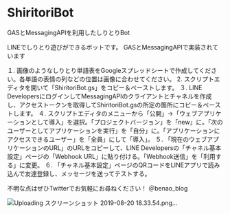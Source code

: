# ShiritoriBot
GASとMessagingAPIを利用したしりとりBot

LINEでしりとり遊びができるボットです。 GASとMessagingAPIで実装されています

１. 画像のようなしりとり単語表をGoogleスプレッドシートで作成してください。各単語の表情の列などの位置は画像に合わせてください。 2. スクリプトエディタを開いて「ShiritoriBot.gs」をコピー＆ペーストします。 ３. LINE DevelopersにログインしてMessagingAPIのクライアントとチャネルを作成し、アクセストークンを取得してShiritoriBot.gsの所定の箇所にコピー＆ペーストします。 ４. スクリプトエディタのメニューから「公開」→「ウェブアプリケーションとして導入」を選択。「プロジェクトバージョン」を「new」に。「次のユーザーとしてアプリケーションを実行」を「自分」に。「アプリケーションにアクセスできるユーザー」を「全員」にして「導入」。
５. 「現在のウェブアプリケーションのURL」のURLをコピーして、LINE Developersの「チャネル基本設定」ページの「Webhook URL」に貼り付ける。「Webhook送信」を「利用する」に変更。
６. 「チャネル基本設定」ページのQRコードをLINEアプリで読み込んで友達登録し、メッセージを送ってテストする。

不明な点はぜひTwitterでお気軽にお尋ねください！ ＠benao_blog

![Uploading スクリーンショット 2019-08-20 18.33.54.png…](https://user-images.githubusercontent.com/51358770/63336178-aa789880-c379-11e9-8a04-16d69d95b3f3.png)
